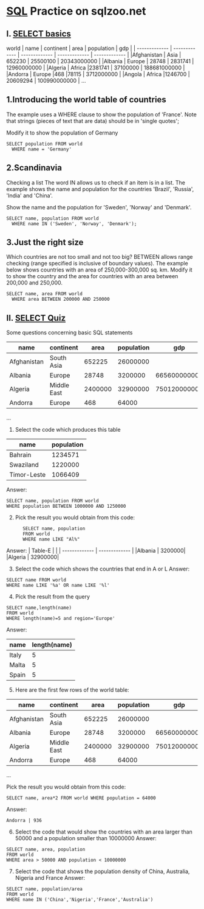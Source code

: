 # [SQL](http://sqlzoo.net/) Practice on sqlzoo.net
## I. [SELECT basics](https://sqlzoo.net/wiki/SELECT_basics)
  world
| name	        | continent	    | area	        | population	  |     gdp       |
| ------------- | ------------- | ------------- | ------------- | ------------- | 
|Afghanistan	  | Asia	        | 652230	| 25500100	| 20343000000 |
|Albania	      | Europe	      | 28748   |	2831741   |	12960000000 |
|Algeria	      | Africa	      |2381741	| 37100000	| 188681000000 | 
|Andorra	      | Europe	      |468	    |78115      | 3712000000 | 
|Angola	        | Africa	      |1246700	| 20609294	| 100990000000 |
...


## 1.Introducing the world table of countries
The example uses a WHERE clause to show the population of 'France'. Note that strings (pieces of text that are data) should be in 'single quotes';

Modify it to show the population of Germany
```
SELECT population FROM world
  WHERE name = 'Germany'
```
## 2.Scandinavia
Checking a list The word IN allows us to check if an item is in a list. The example shows the name and population for the countries 'Brazil', 'Russia', 'India' and 'China'.

Show the name and the population for 'Sweden', 'Norway' and 'Denmark'.
```
SELECT name, population FROM world
  WHERE name IN ('Sweden', 'Norway', 'Denmark');
```
## 3.Just the right size
Which countries are not too small and not too big? BETWEEN allows range checking (range specified is inclusive of boundary values). The example below shows countries with an area of 250,000-300,000 sq. km. Modify it to show the country and the area for countries with an area between 200,000 and 250,000.
```
SELECT name, area FROM world
  WHERE area BETWEEN 200000 AND 250000
```

## II. [SELECT Quiz](https://sqlzoo.net/wiki/SELECT_Quiz)
Some questions concerning basic SQL statements

|name	      |continent	    | area	  | population	| gdp|
| ------------- | ------------- | ------------- | ------------- | ------------- | 
|Afghanistan | South Asia    | 652225  |	26000000	  | |
|Albania	    | Europe	      | 28748	  | 3200000	    |  66560000000|
|Algeria	    | Middle East	  | 2400000 |	32900000	  | 750120000000|
|Andorra	    | Europe	      | 468	    | 64000	      | |
...


1. Select the code which produces this table

|name	      | population|
| ------------- | ------------- |
|Bahrain	    |   1234571|
|Swaziland   |   1220000|
|Timor-Leste	|   1066409|


Answer:
```
SELECT name, population FROM world
WHERE population BETWEEN 1000000 AND 1250000
```
2. Pick the result you would obtain from this code:
```
      SELECT name, population
      FROM world
      WHERE name LIKE "Al%"
```

Answer:
|    Table-E | | 
| ------------- | ------------- |
|Albania |  3200000|
|Algeria | 32900000|

3. Select the code which shows the countries that end in A or L
Answer:
```
SELECT name FROM world
WHERE name LIKE '%a' OR name LIKE '%l'
```

4. Pick the result from the query
```
SELECT name,length(name)
FROM world
WHERE length(name)=5 and region='Europe'
```
Answer:

|name  | length(name)|
| ------------- | ------------- |
|Italy |            5|
|Malta |            5|
|Spain |            5|

5. Here are the first few rows of the world table:

|name	      |continent	    | area	  | population	| gdp|
| ------------- | ------------- | ------------- | ------------- | ------------- | 
|Afghanistan | South Asia    | 652225  |	26000000	  | |
|Albania	    | Europe	      | 28748	  | 3200000	    |  66560000000 |
|Algeria	    | Middle East	  | 2400000 |	32900000	  | 750120000000 | 
|Andorra	    | Europe	      | 468	    | 64000	      |  |
...

Pick the result you would obtain from this code:
```
SELECT name, area*2 FROM world WHERE population = 64000
```
Answer:
```
Andorra | 936
```

6. Select the code that would show the countries with an area larger than 50000 and a population smaller than 10000000
Answer:
```
SELECT name, area, population
FROM world
WHERE area > 50000 AND population < 10000000
```
7. Select the code that shows the population density of China, Australia, Nigeria and France
Answer:
```
SELECT name, population/area
FROM world
WHERE name IN ('China','Nigeria','France','Australia')
```

